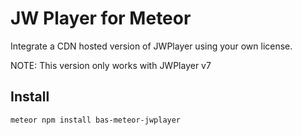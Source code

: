 # JW Player for Meteor
Integrate a CDN hosted version of JWPlayer using your own license.

NOTE: This version only works with JWPlayer v7

## Install

```
meteor npm install bas-meteor-jwplayer
```
